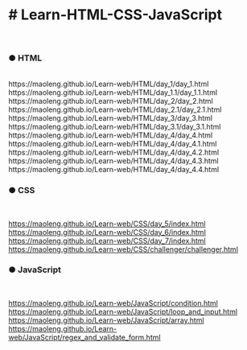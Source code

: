 <h1># Learn-HTML-CSS-JavaScript</h1><br>
<h3>● HTML</h3><br>
https://maoleng.github.io/Learn-web/HTML/day_1/day_1.html<br>
https://maoleng.github.io/Learn-web/HTML/day_1.1/day_1.1.html<br>
https://maoleng.github.io/Learn-web/HTML/day_2/day_2.html<br>
https://maoleng.github.io/Learn-web/HTML/day_2.1/day_2.1.html<br>
https://maoleng.github.io/Learn-web/HTML/day_3/day_3.html<br>
https://maoleng.github.io/Learn-web/HTML/day_3.1/day_3.1.html<br>
https://maoleng.github.io/Learn-web/HTML/day_4/day_4.html<br>
https://maoleng.github.io/Learn-web/HTML/day_4/day_4.1.html<br>
https://maoleng.github.io/Learn-web/HTML/day_4/day_4.2.html<br>
https://maoleng.github.io/Learn-web/HTML/day_4/day_4.3.html<br>
https://maoleng.github.io/Learn-web/HTML/day_4/day_4.4.html<br>

 <h3>● CSS</h3><br>
 
https://maoleng.github.io/Learn-web/CSS/day_5/index.html<br>
https://maoleng.github.io/Learn-web/CSS/day_6/index.html<br>
https://maoleng.github.io/Learn-web/CSS/day_7/index.html<br>
https://maoleng.github.io/Learn-web/CSS/challenger/challenger.html<br>

 <h3>● JavaScript</h3><br>
 
https://maoleng.github.io/Learn-web/JavaScript/condition.html<br>
https://maoleng.github.io/Learn-web/JavaScript/loop_and_input.html<br>
https://maoleng.github.io/Learn-web/JavaScript/array.html<br>
https://maoleng.github.io/Learn-web/JavaScript/regex_and_validate_form.html<br>
